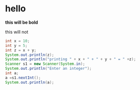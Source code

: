 # hello

<b>this will be bold</b>

this will not

```java
int x = 10;
int y = 5;
int z = x + y;
System.out.println(z);
System.out.println("printing " + x + " + " + y + " = " +z);
Scanner s1 = new Scanner(System.in);
System.out.println("Enter an integer");
int a;
a =s1.nextInt();
System.out.println(a);
```
